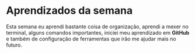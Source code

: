 # Aprendizados da semana

Esta semana eu aprendi bastante coisa de organização, aprendi a mexer no terminal, alguns comandos importantes, iniciei meu aprendizado em **GitHub** e também de configuração de ferramentas que irão me ajudar mais no futuro. 

